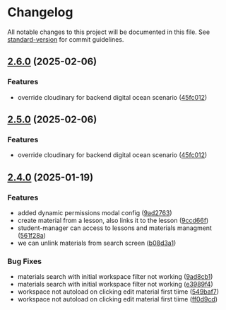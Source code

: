 # Changelog

All notable changes to this project will be documented in this file. See [standard-version](https://github.com/conventional-changelog/standard-version) for commit guidelines.

## [2.6.0](https://github.com/Academia-750/academia750-frontend-vue/compare/v2.4.0...v2.6.0) (2025-02-06)


### Features

* override cloudinary for backend digital ocean scenario ([45fc012](https://github.com/Academia-750/academia750-frontend-vue/commit/45fc01290417c7a87ab3eba97eeede3f1faa5bac))

## [2.5.0](https://github.com/Academia-750/academia750-frontend-vue/compare/v2.4.0...v2.5.0) (2025-02-06)


### Features

* override cloudinary for backend digital ocean scenario ([45fc012](https://github.com/Academia-750/academia750-frontend-vue/commit/45fc01290417c7a87ab3eba97eeede3f1faa5bac))

## [2.4.0](https://github.com/Academia-750/academia750-frontend-vue/compare/v2.3.9...v2.4.0) (2025-01-19)


### Features

* added dynamic permissions modal config ([9ad2763](https://github.com/Academia-750/academia750-frontend-vue/commit/9ad276312b08d0b5a174c0c2ab0c89ae5970c173))
* create material from a lesson, also links it to the lesson ([9ccd66f](https://github.com/Academia-750/academia750-frontend-vue/commit/9ccd66f709bfee8c8533616944323d58599758a6))
* student-manager can access to lessons and materials managment ([561f28a](https://github.com/Academia-750/academia750-frontend-vue/commit/561f28a29f94d236cbd0666fddd1777c9c882903))
* we can unlink materials from search screen ([b08d3a1](https://github.com/Academia-750/academia750-frontend-vue/commit/b08d3a1b2983e7eab7c60c719af3b7bde8401e3e))


### Bug Fixes

* materials search with initial workspace filter not working ([9ad8cb1](https://github.com/Academia-750/academia750-frontend-vue/commit/9ad8cb1bfda3ab036ec101b1369d22b4d0700d00))
* materials search with initial workspace filter not working ([e3989f4](https://github.com/Academia-750/academia750-frontend-vue/commit/e3989f4f9391751966fb9bb564396d1e4a4a95cf))
* workspace not autoload on clicking edit material first tiime ([549baf7](https://github.com/Academia-750/academia750-frontend-vue/commit/549baf78c8ec38a3c1cd842ddf22deefedc529c0))
* workspace not autoload on clicking edit material first tiime ([ff0d9cd](https://github.com/Academia-750/academia750-frontend-vue/commit/ff0d9cdea368ef131145a4efd4d31aef2a661fa3))
